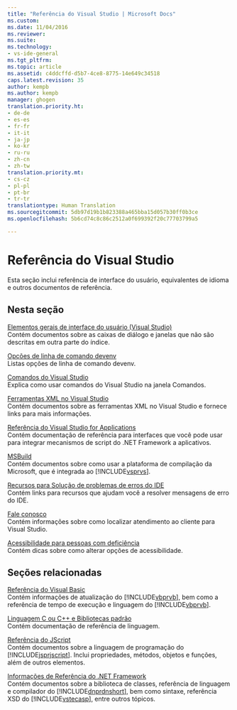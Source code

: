 ```yaml
---
title: "Referência do Visual Studio | Microsoft Docs"
ms.custom: 
ms.date: 11/04/2016
ms.reviewer: 
ms.suite: 
ms.technology:
- vs-ide-general
ms.tgt_pltfrm: 
ms.topic: article
ms.assetid: c4ddcffd-d5b7-4ce8-8775-14e649c34518
caps.latest.revision: 35
author: kempb
ms.author: kempb
manager: ghogen
translation.priority.ht:
- de-de
- es-es
- fr-fr
- it-it
- ja-jp
- ko-kr
- ru-ru
- zh-cn
- zh-tw
translation.priority.mt:
- cs-cz
- pl-pl
- pt-br
- tr-tr
translationtype: Human Translation
ms.sourcegitcommit: 5db97d19b1b823388a465bba15d057b30ff0b3ce
ms.openlocfilehash: 5b6cd74c8c86c2512a0f699392f20c77703799a5

---
```

# <a name="visual-studio-reference"></a>Referência do Visual Studio
Esta seção inclui referência de interface do usuário, equivalentes de idioma e outros documentos de referência.  
  
## <a name="in-this-section"></a>Nesta seção  
 [Elementos gerais de interface do usuário (Visual Studio)](../../ide/reference/general-user-interface-elements-visual-studio.md)  
 Contém documentos sobre as caixas de diálogo e janelas que não são descritas em outra parte do índice.  
  
 [Opções de linha de comando devenv](../../ide/reference/devenv-command-line-switches.md)  
 Listas opções de linha de comando devenv.  
  
 [Comandos do Visual Studio](../../ide/reference/visual-studio-commands.md)  
 Explica como usar comandos do Visual Studio na janela Comandos.  
  
 [Ferramentas XML no Visual Studio](../../xml-tools/xml-tools-in-visual-studio.md)  
 Contém documentos sobre as ferramentas XML no Visual Studio e fornece links para mais informações.  
  
 [Referência do Visual Studio for Applications](../../ide/reference/visual-studio-for-applications-reference.md)  
 Contém documentação de referência para interfaces que você pode usar para integrar mecanismos de script do .NET Framework a aplicativos.  
  
 [MSBuild](../../msbuild/msbuild1.md)  
 Contém documentos sobre como usar a plataforma de compilação da Microsoft, que é integrada ao [!INCLUDE[vsprvs](../../code-quality/includes/vsprvs_md.md)].  
  
 [Recursos para Solução de problemas de erros do IDE](../../ide/reference/resources-for-troubleshooting-integrated-development-environment-errors.md)  
 Contém links para recursos que ajudam você a resolver mensagens de erro do IDE.  
  
 [Fale conosco](../../ide/talk-to-us.md)  
 Contém informações sobre como localizar atendimento ao cliente para Visual Studio.  
  
 [Acessibilidade para pessoas com deficiência](../../ide/reference/accessibility-for-people-with-disabilities.md)  
 Contém dicas sobre como alterar opções de acessibilidade.  
  
## <a name="related-sections"></a>Seções relacionadas  
 [Referência do Visual Basic](/dotnet/visual-basic/reference/index)  
 Contém informações de atualização do [!INCLUDE[vbprvb](../../code-quality/includes/vbprvb_md.md)], bem como a referência de tempo de execução e linguagem do [!INCLUDE[vbprvb](../../code-quality/includes/vbprvb_md.md)].  
  
 [Linguagem C ou C++ e Bibliotecas padrão](/visual-cpp/cpp/c-cpp-language-and-standard-libraries)  
 Contém documentação de referência de linguagem.  
  
 [Referência do JScript](http://msdn.microsoft.com/en-us/2e47f004-963c-4661-b887-a14e4660aadd)  
 Contém documentos sobre a linguagem de programação do [!INCLUDE[jsprjscript](../../debugger/debug-interface-access/includes/jsprjscript_md.md)]. Inclui propriedades, métodos, objetos e funções, além de outros elementos.  
  
 [Informações de Referência do .NET Framework](/dotnet/visual-basic/reference/net-framework-reference-information)  
 Contém documentos sobre a biblioteca de classes, referência de linguagem e compilador do [!INCLUDE[dnprdnshort](../../code-quality/includes/dnprdnshort_md.md)], bem como sintaxe, referência XSD do [!INCLUDE[vstecasp](../../code-quality/includes/vstecasp_md.md)], entre outros tópicos.


<!--HONumber=Feb17_HO4-->


